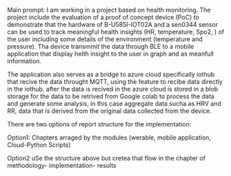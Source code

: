 Main prompt: I am working in a project based on health monitoring. The project include the evaluation of a proof of concept device (PoC) to demonstrate that the hardware of B-U585I-IOT02A and a sen0344 sensor can be used to track meaningful health insights (HR, temperature, Spo2, ) of the user including some details of the environment (temperature and pressure). Tha device transmmit the data through BLE to a mobile application that display helth insight to the user in graph and as meanfull information. 

The application also serves as a bridge to azure cloud  specifically iothub that recive the data throught MQTT, using the feature to recibe data directly in the iothub. after the data is recived in the azure cloud is stored in a blob storage for the data to be retrived from Google colab to  process the data and generate some analysis, in this case aggregate data sucha as HRV and RR, data that is derived from the original data collected from the device.


There are two options of report structure for the implementation:

Option1: Chapters arraged by the modules (werable, mobile application, Cloud-Python Scripts)


Option2 uSe the structure above but cretea that flow in the chapter of methodology- implementation- results

